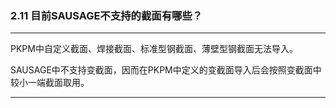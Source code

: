 ﻿### 2.11  目前SAUSAGE不支持的截面有哪些？---
PKPM中自定义截面、焊接截面、标准型钢截面、薄壁型钢截面无法导入。SAUSAGE中不支持变截面，因而在PKPM中定义的变截面导入后会按照变截面中较小一端截面取用。---
